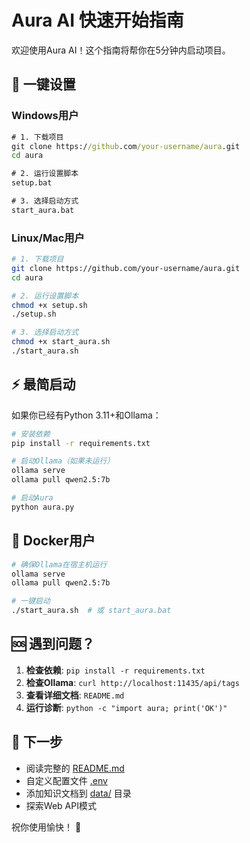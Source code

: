# Aura AI 快速开始指南

欢迎使用Aura AI！这个指南将帮你在5分钟内启动项目。

## 🚀 一键设置

### Windows用户
```cmd
# 1. 下载项目
git clone https://github.com/your-username/aura.git
cd aura

# 2. 运行设置脚本
setup.bat

# 3. 选择启动方式
start_aura.bat
```

### Linux/Mac用户
```bash
# 1. 下载项目
git clone https://github.com/your-username/aura.git
cd aura

# 2. 运行设置脚本
chmod +x setup.sh
./setup.sh

# 3. 选择启动方式
chmod +x start_aura.sh
./start_aura.sh
```

## ⚡ 最简启动

如果你已经有Python 3.11+和Ollama：

```bash
# 安装依赖
pip install -r requirements.txt

# 启动Ollama（如果未运行）
ollama serve
ollama pull qwen2.5:7b

# 启动Aura
python aura.py
```

## 🐳 Docker用户

```bash
# 确保Ollama在宿主机运行
ollama serve
ollama pull qwen2.5:7b

# 一键启动
./start_aura.sh  # 或 start_aura.bat
```

## 🆘 遇到问题？

1. **检查依赖**: `pip install -r requirements.txt`
2. **检查Ollama**: `curl http://localhost:11435/api/tags`
3. **查看详细文档**: `README.md`
4. **运行诊断**: `python -c "import aura; print('OK')"`

## 📖 下一步

- 阅读完整的 [README.md](README.md)
- 自定义配置文件 [.env](.env)
- 添加知识文档到 [data/](data/) 目录
- 探索Web API模式

祝你使用愉快！ 🎉
